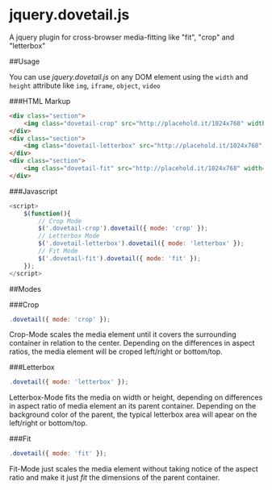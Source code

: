 jquery.dovetail.js
==================

A jquery plugin for cross-browser media-fitting like "fit", "crop" and "letterbox"

##Usage

You can use *jquery.dovetail.js* on any DOM element using the ```width``` and ```height``` attribute like ```img```, ```iframe```, ```object```, ```video```


###HTML Markup
```html
<div class="section">
	<img class="dovetail-crop" src="http://placehold.it/1024x768" width="1024" height="768" />
</div>
<div class="section">
	<img class="dovetail-letterbox" src="http://placehold.it/1024x768" width="1024" height="768" />
</div>
<div class="section">
	<img class="dovetail-fit" src="http://placehold.it/1024x768" width="1024" height="768" />
</div>
```

###Javascript
```javascript
<script>
	$(function(){
		// Crop Mode
		$('.dovetail-crop').dovetail({ mode: 'crop' });
		// Letterbox Mode
		$('.dovetail-letterbox').dovetail({ mode: 'letterbox' });
		// Fit Mode
		$('.dovetail-fit').dovetail({ mode: 'fit' });
	});
</script>
```

##Modes

###Crop
```javascript
.dovetail({ mode: 'crop' });
```
Crop-Mode scales the media element until it covers the surrounding container in relation to the center. Depending on the differences in aspect ratios, the media element will be croped left/right or bottom/top.

###Letterbox
```javascript
.dovetail({ mode: 'letterbox' });
```
Letterbox-Mode fits the media on width or height, depending on differences in aspect ratio of media element an its parent container. Depending on the background color of the parent, the typical letterbox area will apear on the left/right or bottom/top.

###Fit
```javascript
.dovetail({ mode: 'fit' });
```
Fit-Mode just scales the media element without taking notice of the aspect ratio and make it just *fit* the dimensions of the parent container.



